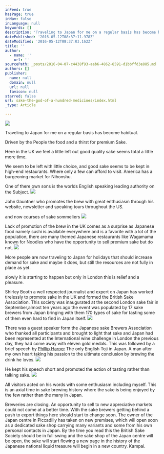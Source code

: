 ```yaml
---
inFeed: true
hasPage: true
inNav: false
inLanguage: null
keywords: []
description: 'Traveling to Japan for me on a regular basis has become habitual. '
datePublished: '2016-05-12T08:37:11.978Z'
dateModified: '2016-05-12T08:37:03.162Z'
title: ''
author:
  - name: ''
    url: ''
sourcePath: _posts/2016-04-07-c4438f93-aab6-4862-8591-d1bbffd3e885.md
authors: []
publisher:
  name: null
  domain: null
  url: null
  favicon: null
starred: false
url: sake-the-god-of-a-hundred-medicines/index.html
_type: Article

---
```

![](https://the-grid-user-content.s3-us-west-2.amazonaws.com/6cd5d378-72d0-4a23-b508-93f8abcc8b8c.jpg)

Traveling to Japan for me on a regular basis has become habitual. 

Driven by the People the food and a thirst for premium Sake. 

Here in the UK we feel a little left out good quality sake seems total a little more time.

We seem to be left with little choice, and good sake seems to be kept in high-end restaurants. Where only a few can afford to visit. America has a burgeoning market for Nihonshu.

One of there own sons is the worlds English speaking leading authority on the Subject. ![](https://the-grid-user-content.s3-us-west-2.amazonaws.com/77f9dc11-62a5-4bd8-b023-8274a070437d.jpg)

John Gauntner who promotes the brew with great enthusiasm through his website, newsletter and speaking tours throughout the US. 

and now courses of sake sommeliers
![](https://s3-us-west-2.amazonaws.com/the-grid-img/p/20eba106e2318e37a64baa96863772aa00a39fbc.jpg)

Lack of promotion of the brew in the UK comes as a surprise as Japanese food namely sushi is available everywhere and is a favorite with a lot of the population, there are many themed Japanese restaurants like Wagamama known for Noodles who have the opportunity to sell premium sake but do not. ![](https://the-grid-user-content.s3-us-west-2.amazonaws.com/dcf26e96-c898-43db-aa7b-f8970a0d6be5.jpg)

More people are now traveling to Japan for holidays that should increase demand for sake and maybe it does, but still the resources are not fully in place as yet.

slowly it is starting to happen but only in London this is relief and a pleasure. 

Shirley Booth a well respected journalist and expert on Japan has worked tirelessly to promote sake in the UK and formed the British Sake Association. This society was inaugurated at the second London sake fair in September,almost ten years ago the event was populated by 17 sake brewers from Japan bringing with them 170 types of sake for tasting some of them even hard to find in Japan itself. ![](https://the-grid-user-content.s3-us-west-2.amazonaws.com/5d7c14e7-ce59-42f5-97a1-e4417fc04013.jpg)

There was a guest speaker form the Japanese sake Brewers Association who thanked all participants and brought to light that sake and Japan had been represented at the International wine challenge in London the previous day, they had come away with eleven gold medals. This was followed by a brief speech by [Phillip Harper][0] The only English Toji in Japan. A man after my own heart taking his passion to the ultimate conclusion by brewing the drink he loves. ![](https://the-grid-user-content.s3-us-west-2.amazonaws.com/210365d4-a710-4359-990c-948860830b2a.jpg)

He kept his speech short and promoted the action of tasting rather than talking sake. ![](https://the-grid-user-content.s3-us-west-2.amazonaws.com/147ef2fc-aef4-41e6-87d3-107cee365ffc.jpg)

All visitors acted on his words with some enthusiasm including myself. This is an axial time in sake brewing history where the sake is being enjoyed by the few rather than the many in Japan. 

Breweries are closing. An opportunity to sell to new appreciative markets could not come at a better time. With the sake brewers getting behind a push to export things here should start to change soon. The owner of the Japan centre in Piccadilly has taken on new premises, which will open soon as a dedicated sake shop carrying many variants and some from his own personal contacts in Japan. By the time you read this the British Sake Society should be in full swing and the sake shop of the Japan centre will be open, the sake will start flowing a new page in the history of the Japanese national liquid treasure will begin in a new country. Kampai. 

[0]: https://youtu.be/tNa-sWiZdm0